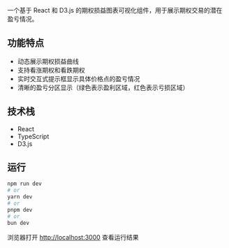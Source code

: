 一个基于 React 和 D3.js 的期权损益图表可视化组件，用于展示期权交易的潜在盈亏情况。

## 功能特点

- 动态展示期权损益曲线
- 支持看涨期权和看跌期权
- 实时交互式提示框显示具体价格点的盈亏情况
- 清晰的盈亏分区显示（绿色表示盈利区域，红色表示亏损区域）

## 技术栈

- React
- TypeScript
- D3.js

## 运行

```bash
npm run dev
# or
yarn dev
# or
pnpm dev
# or
bun dev
```

浏览器打开 [http://localhost:3000](http://localhost:3000) 查看运行结果



